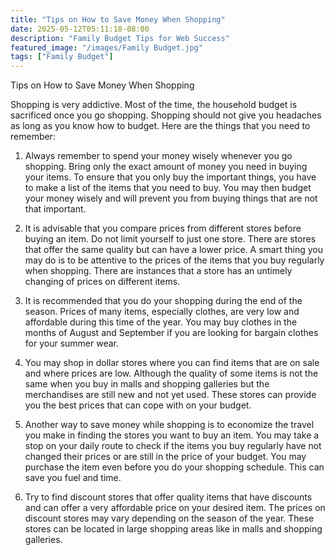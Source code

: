 ```yaml
---
title: "Tips on How to Save Money When Shopping"
date: 2025-05-12T05:11:18-08:00
description: "Family Budget Tips for Web Success"
featured_image: "/images/Family Budget.jpg"
tags: ["Family Budget"]
---
```


Tips on How to Save Money When Shopping

Shopping is very addictive. Most of the time, the household budget is sacrificed once you go shopping. Shopping should not give you headaches as long as you know how to budget. Here are the things that you need to remember:

1.	Always remember to spend your money wisely whenever you go shopping. Bring only the exact amount of money you need in buying your items. To ensure that you only buy the important things, you have to make a list of the items that you need to buy. You may then budget your money wisely and will prevent you from buying things that are not that important.

2.	It is advisable that you compare prices from different stores before buying an item. Do not limit yourself to just one store. There are stores that offer the same quality but can have a lower price. A smart thing you may do is to be attentive to the prices of the items that you buy regularly when shopping. There are instances that a store has an untimely changing of prices on different items. 

3.	It is recommended that you do your shopping during the end of the season. Prices of many items, especially clothes, are very low and affordable during this time of the year. You may buy clothes in the months of August and September if you are looking for bargain clothes for your summer wear. 

4.	You may shop in dollar stores where you can find items that are on sale and where prices are low. Although the quality of some items is not the same when you buy in malls and shopping galleries but the merchandises are still new and not yet used. These stores can provide you the best prices that can cope with on your budget. 

5.	Another way to save money while shopping is to economize the travel you make in finding the stores you want to buy an item. You may take a stop on your daily route to check if the items you buy regularly have not changed their prices or are still in the price of your budget. You may purchase the item even before you do your shopping schedule. This can save you fuel and time.

6. 	Try to find discount stores that offer quality items that have discounts and can offer a very affordable price on your desired item. The prices on discount stores may vary depending on the season of the year. These stores can be located in large shopping areas like in malls and shopping galleries.     

